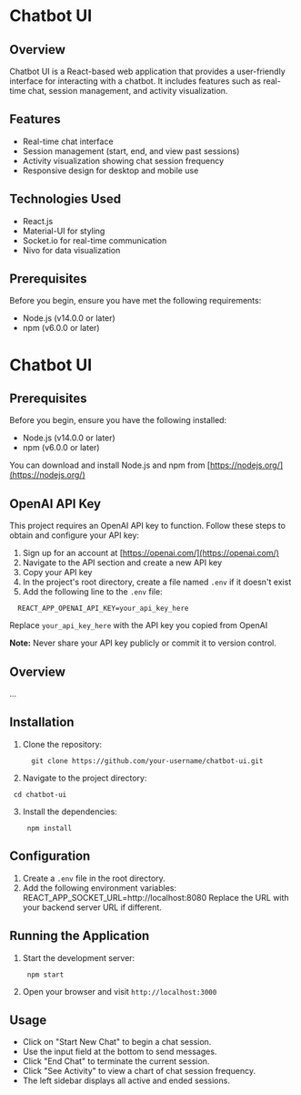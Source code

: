# Chatbot UI

## Overview
Chatbot UI is a React-based web application that provides a user-friendly interface for interacting with a chatbot. It includes features such as real-time chat, session management, and activity visualization.

## Features
- Real-time chat interface
- Session management (start, end, and view past sessions)
- Activity visualization showing chat session frequency
- Responsive design for desktop and mobile use

## Technologies Used
- React.js
- Material-UI for styling
- Socket.io for real-time communication
- Nivo for data visualization

## Prerequisites
Before you begin, ensure you have met the following requirements:
- Node.js (v14.0.0 or later)
- npm (v6.0.0 or later)

# Chatbot UI

## Prerequisites
Before you begin, ensure you have the following installed:
- Node.js (v14.0.0 or later)
- npm (v6.0.0 or later)

You can download and install Node.js and npm from [https://nodejs.org/](https://nodejs.org/)

## OpenAI API Key
This project requires an OpenAI API key to function. Follow these steps to obtain and configure your API key:

1. Sign up for an account at [https://openai.com/](https://openai.com/)
2. Navigate to the API section and create a new API key
3. Copy your API key
4. In the project's root directory, create a file named `.env` if it doesn't exist
5. Add the following line to the `.env` file:

```
  REACT_APP_OPENAI_API_KEY=your_api_key_here
```
Replace `your_api_key_here` with the API key you copied from OpenAI

**Note:** Never share your API key publicly or commit it to version control.

## Overview
...

## Installation

1. Clone the repository:
   ```
     git clone https://github.com/your-username/chatbot-ui.git
   ```
2. Navigate to the project directory:
  ```
   cd chatbot-ui
  ```
3. Install the dependencies:
   ```
    npm install
   ```

## Configuration
1. Create a `.env` file in the root directory.
2. Add the following environment variables:
REACT_APP_SOCKET_URL=http://localhost:8080
Replace the URL with your backend server URL if different.

## Running the Application

1. Start the development server:
   ```
    npm start
   ```
2. Open your browser and visit `http://localhost:3000`

## Usage
- Click on "Start New Chat" to begin a chat session.
- Use the input field at the bottom to send messages.
- Click "End Chat" to terminate the current session.
- Click "See Activity" to view a chart of chat session frequency.
- The left sidebar displays all active and ended sessions.

